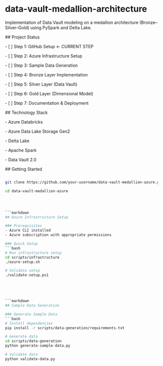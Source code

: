 # data-vault-medallion-architecture

Implementation of Data Vault modeling on a medallion architecture (Bronze–Silver–Gold) using PySpark and Delta Lake.


\## Project Status

\- \[ ] Step 1: GitHub Setup ← CURRENT STEP

\- \[ ] Step 2: Azure Infrastructure Setup

\- \[ ] Step 3: Sample Data Generation

\- \[ ] Step 4: Bronze Layer Implementation

\- \[ ] Step 5: Silver Layer (Data Vault)

\- \[ ] Step 6: Gold Layer (Dimensional Model)

\- \[ ] Step 7: Documentation \& Deployment



\## Technology Stack

\- Azure Databricks

\- Azure Data Lake Storage Gen2

\- Delta Lake

\- Apache Spark

\- Data Vault 2.0



\## Getting Started



```bash

git clone https://github.com/your-username/data-vault-medallion-azure.git

cd data-vault-medallion-azure




```markdown
## Azure Infrastructure Setup

### Prerequisites
- Azure CLI installed
- Azure subscription with appropriate permissions

### Quick Setup
```bash
# Run infrastructure setup
cd scripts/infrastructure
./azure-setup.sh

# Validate setup
./validate-setup.ps1





```markdown
## Sample Data Generation

### Generate Sample Data
```bash
# Install dependencies
pip install -r scripts/data-generation/requirements.txt

# Generate data
cd scripts/data-generation
python generate-sample-data.py

# Validate data
python validate-data.py

